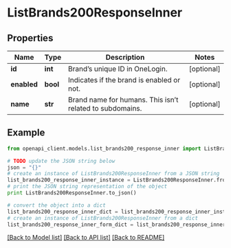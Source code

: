 # ListBrands200ResponseInner


## Properties
Name | Type | Description | Notes
------------ | ------------- | ------------- | -------------
**id** | **int** | Brand’s unique ID in OneLogin. | [optional] 
**enabled** | **bool** | Indicates if the brand is enabled or not. | [optional] 
**name** | **str** | Brand name for humans. This isn’t related to subdomains. | [optional] 

## Example

```python
from openapi_client.models.list_brands200_response_inner import ListBrands200ResponseInner

# TODO update the JSON string below
json = "{}"
# create an instance of ListBrands200ResponseInner from a JSON string
list_brands200_response_inner_instance = ListBrands200ResponseInner.from_json(json)
# print the JSON string representation of the object
print ListBrands200ResponseInner.to_json()

# convert the object into a dict
list_brands200_response_inner_dict = list_brands200_response_inner_instance.to_dict()
# create an instance of ListBrands200ResponseInner from a dict
list_brands200_response_inner_form_dict = list_brands200_response_inner.from_dict(list_brands200_response_inner_dict)
```
[[Back to Model list]](../README.md#documentation-for-models) [[Back to API list]](../README.md#documentation-for-api-endpoints) [[Back to README]](../README.md)


